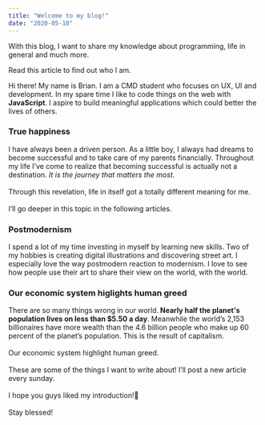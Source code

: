 ```yaml
---
title: "Welcome to my blog!"
date: "2020-05-10"
---
```


With this blog, I want to share my knowledge about programming, life in general and much more.

Read this article to find out who I am.

<p>
Hi there! My name is Brian. I am a CMD student who focuses on UX, UI and development.  In my spare time I like to code things on the web with <strong>JavaScript</strong>. I aspire to build meaningful applications which could better the lives of others.
</br>
</p>
<h3>True happiness</h3>
<p>
I have always been a driven person. As a little boy, I always had dreams to become successful and to take care of my parents financially. Throughout my life I’ve come to realize that becoming successful is actually not a destination. <em>It is the journey that matters the most</em>. 
</br>
</br>
Through this revelation, life in itself got a totally different meaning for me.
</br>
</br>
I’ll go deeper in this topic in the following articles.
</br>
</p>
<h3>Postmodernism</h3>
I spend a lot of my time investing in myself by learning new skills. Two of my hobbies is creating digital illustrations and discovering street art. I especially love the way postmodern reaction to modernism. I love to see how people use their art to share their view on the world, with the world.
</br>
</p>
<h3>Our economic system higlights human greed</h3>
<p>
There are so many things wrong in our world.<strong> Nearly half the planet's population lives on less than $5.50 a day</strong>. Meanwhile the world’s 2,153 billionaires have more wealth than the 4.6 billion people who make up 60 percent of the planet’s population. This is the result of capitalism. 
</br>
</br>
Our economic system highlight human greed.
</br>
</br>
These are some of the things I want to write about! I’ll post a new article every sunday.
</br>
</br>
I hope you guys liked my introduction!🙏
</br>
</br>
Stay blessed!

</p>
